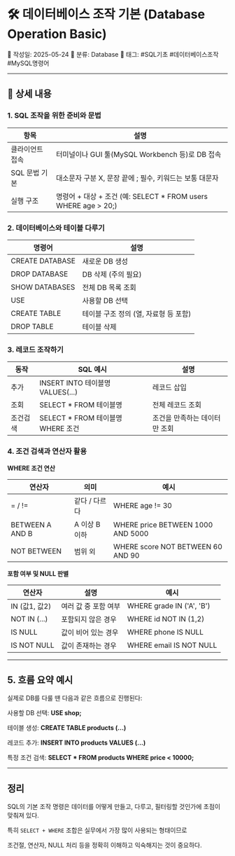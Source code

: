# 🛠 데이터베이스 조작 기본 (Database Operation Basic)

📅 작성일: 2025-05-24
📂 분류: Database
🔖 태그: #SQL기초 #데이터베이스조작 #MySQL명령어

---

## 📌 상세 내용

### 1. SQL 조작을 위한 준비와 문법

|항목 |	설명|
|----|----|
|클라이언트 접속 |	터미널이나 GUI 툴(MySQL Workbench 등)로 DB 접속|
|SQL 문법 기본 |	대소문자 구분 X, 문장 끝에 ; 필수, 키워드는 보통 대문자|
|실행 구조 |	명령어 + 대상 + 조건 (예: SELECT * FROM users WHERE age > 20;)|

### 2. 데이터베이스와 테이블 다루기

|명령어 |	설명|
|-----|-------|
|CREATE DATABASE |	새로운 DB 생성|
|DROP DATABASE |	DB 삭제 (주의 필요)|
|SHOW DATABASES |	전체 DB 목록 조회|
|USE <DB> |	사용할 DB 선택|
|CREATE TABLE |	테이블 구조 정의 (열, 자료형 등 포함)|
|DROP TABLE |	테이블 삭제|

### 3. 레코드 조작하기

|동작 |	SQL 예시 |	설명|
|----|---------|-----|
|추가 |	INSERT INTO 테이블명 VALUES(...) |	레코드 삽입|
|조회 |	SELECT * FROM 테이블명 |	전체 레코드 조회|
|조건검색 |	SELECT * FROM 테이블명 WHERE 조건 |	조건을 만족하는 데이터만 조회|

### 4. 조건 검색과 연산자 활용

**WHERE 조건 연산**

|연산자 |	의미 |	예시|
|-----|-------|-----|
|= / != |	같다 / 다르다 |	WHERE age != 30|
|BETWEEN A AND B |	A 이상 B 이하 |	WHERE price BETWEEN 1000 AND 5000|
|NOT BETWEEN |	범위 외 |	WHERE score NOT BETWEEN 60 AND 90|

**포함 여부 및 NULL 판별**

|연산자 |	설명 |	예시|
|-----|-------|-----|
|IN (값1, 값2) |	여러 값 중 포함 여부 |	WHERE grade IN ('A', 'B')|
|NOT IN (...) |	포함되지 않은 경우 |	WHERE id NOT IN (1,2)|
|IS NULL |	값이 비어 있는 경우 |	WHERE phone IS NULL|
|IS NOT NULL |	값이 존재하는 경우 |	WHERE email IS NOT NULL|

---

## 5. 흐름 요약 예시

실제로 DB를 다룰 땐 다음과 같은 흐름으로 진행된다:

사용할 DB 선택: **USE shop;**

테이블 생성: **CREATE TABLE products (...)**

레코드 추가: **INSERT INTO products VALUES (...)**

특정 조건 검색: **SELECT * FROM products WHERE price < 10000;**

---

## 정리

SQL의 기본 조작 명령은 데이터를 어떻게 만들고, 다루고, 필터링할 것인가에 초점이 맞춰져 있다.

특히 `SELECT + WHERE` 조합은 실무에서 가장 많이 사용되는 형태이므로

조건절, 연산자, NULL 처리 등을 정확히 이해하고 익숙해지는 것이 중요하다.

